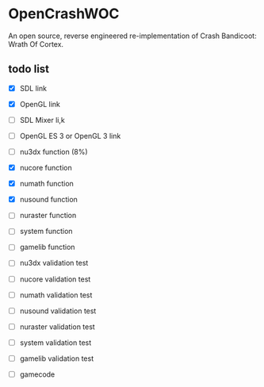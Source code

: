 # OpenCrashWOC
An open source, reverse engineered re-implementation of Crash Bandicoot: Wrath Of Cortex.

## todo list
- [x] SDL link
- [x] OpenGL link
- [ ] SDL Mixer li,k
- [ ] OpenGL ES 3 or OpenGL 3 link

- [ ] nu3dx function (8%)
- [x] nucore function 
- [x] numath function 
- [x] nusound function 
- [ ] nuraster function 
- [ ] system function 
- [ ] gamelib function 


- [ ] nu3dx validation test
- [ ] nucore validation test 
- [ ] numath validation test 
- [ ] nusound validation test 
- [ ] nuraster validation test 
- [ ] system validation test 
- [ ] gamelib validation test 


- [ ] gamecode
